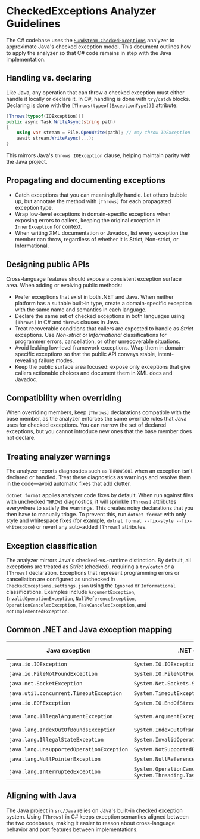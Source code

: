 # CheckedExceptions Analyzer Guidelines

The C# codebase uses the [`Sundstrom.CheckedExceptions`](https://github.com/sundstrom/checked-exceptions) analyzer to approximate Java's checked exception model. This document outlines how to apply the analyzer so that C# code remains in step with the Java implementation.

## Handling vs. declaring

Like Java, any operation that can throw a checked exception must either handle it locally or declare it. In C#, handling is done with `try`/`catch` blocks. Declaring is done with the `[Throws(typeof(ExceptionType))]` attribute:

```csharp
[Throws(typeof(IOException))]
public async Task WriteAsync(string path)
{
    using var stream = File.OpenWrite(path); // may throw IOException
    await stream.WriteAsync(...);
}
```

This mirrors Java's `throws IOException` clause, helping maintain parity with the Java project.

## Propagating and documenting exceptions

- Catch exceptions that you can meaningfully handle. Let others bubble up, but annotate the method with `[Throws]` for each propagated exception type.
- Wrap low-level exceptions in domain-specific exceptions when exposing errors to callers, keeping the original exception in `InnerException` for context.
- When writing XML documentation or Javadoc, list every exception the member can throw, regardless of whether it is Strict, Non-strict, or Informational.

## Designing public APIs

Cross-language features should expose a consistent exception surface area. When adding or evolving public methods:

- Prefer exceptions that exist in both .NET and Java. When neither platform has a suitable built-in type, create a domain-specific exception with the same name and semantics in each language.
- Declare the same set of checked exceptions in both languages using `[Throws]` in C# and `throws` clauses in Java.
- Treat recoverable conditions that callers are expected to handle as *Strict* exceptions. Use *Non-strict* or *Informational* classifications for programmer errors, cancellation, or other unrecoverable situations.
- Avoid leaking low-level framework exceptions. Wrap them in domain-specific exceptions so that the public API conveys stable, intent-revealing failure modes.
- Keep the public surface area focused: expose only exceptions that give callers actionable choices and document them in XML docs and Javadoc.

## Compatibility when overriding

When overriding members, keep `[Throws]` declarations compatible with the base member, as the analyzer enforces the same override rules that Java uses for checked exceptions. You can narrow the set of declared exceptions, but you cannot introduce new ones that the base member does not declare.

## Treating analyzer warnings

The analyzer reports diagnostics such as `THROWS001` when an exception isn't declared or handled. Treat these diagnostics as warnings and resolve them in the code—avoid automatic fixes that add clutter.

`dotnet format` applies analyzer code fixes by default. When run against files with unchecked `THROWS` diagnostics, it will sprinkle `[Throws]` attributes everywhere to satisfy the warnings. This creates noisy declarations that you then have to manually triage. To prevent this, run `dotnet format` with only style and whitespace fixes (for example, `dotnet format --fix-style --fix-whitespace`) or revert any auto-added `[Throws]` attributes.

## Exception classification

The analyzer mirrors Java's checked-vs.-runtime distinction. By default, all exceptions are treated as *Strict* (checked), requiring a `try`/`catch` or a `[Throws]` declaration. Exceptions that represent programming errors or cancellation are configured as unchecked in `CheckedExceptions.settings.json` using the `Ignored` or `Informational` classifications. Examples include `ArgumentException`, `InvalidOperationException`, `NullReferenceException`, `OperationCanceledException`, `TaskCanceledException`, and `NotImplementedException`.

## Common .NET and Java exception mapping

| Java exception | .NET equivalent | C# classification |
| --- | --- | --- |
| `java.io.IOException` | `System.IO.IOException` | Strict |
| `java.io.FileNotFoundException` | `System.IO.FileNotFoundException` | Strict |
| `java.net.SocketException` | `System.Net.Sockets.SocketException` | Strict |
| `java.util.concurrent.TimeoutException` | `System.TimeoutException` | Strict |
| `java.io.EOFException` | `System.IO.EndOfStreamException` | Strict |
| `java.lang.IllegalArgumentException` | `System.ArgumentException` | Non-strict (Ignored) |
| `java.lang.IndexOutOfBoundsException` | `System.IndexOutOfRangeException` | Informational |
| `java.lang.IllegalStateException` | `System.InvalidOperationException` | Informational |
| `java.lang.UnsupportedOperationException` | `System.NotSupportedException` | Informational |
| `java.lang.NullPointerException` | `System.NullReferenceException` | Informational |
| `java.lang.InterruptedException` | `System.OperationCanceledException` / `System.Threading.Tasks.TaskCanceledException` | Informational |

## Aligning with Java

The Java project in `src/Java` relies on Java's built-in checked exception system. Using `[Throws]` in C# keeps exception semantics aligned between the two codebases, making it easier to reason about cross-language behavior and port features between implementations.

